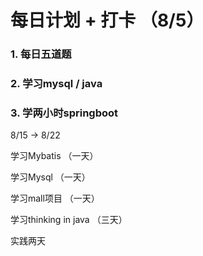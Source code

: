 # 每日计划 + 打卡 （8/5）

### 1. 每日五道题

### 2. 学习mysql / java

### 3. 学两小时springboot



8/15 -> 8/22

学习Mybatis （一天）

学习Mysql  （一天）

学习mall项目 （一天）

学习thinking in java （三天）

实践两天